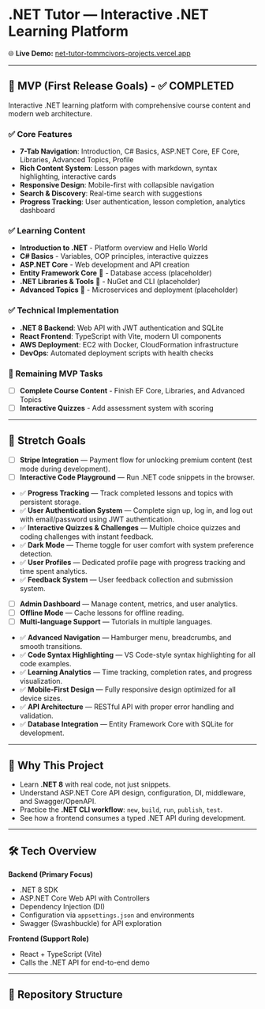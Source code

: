 # .NET Tutor — Interactive .NET Learning Platform

🌐 **Live Demo:** [net-tutor-tommcivors-projects.vercel.app](https://net-tutor-tommcivors-projects.vercel.app)

---

## 🚀 MVP (First Release Goals) - ✅ COMPLETED

Interactive .NET learning platform with comprehensive course content and modern web architecture.

### ✅ Core Features
- **7-Tab Navigation**: Introduction, C# Basics, ASP.NET Core, EF Core, Libraries, Advanced Topics, Profile
- **Rich Content System**: Lesson pages with markdown, syntax highlighting, interactive cards
- **Responsive Design**: Mobile-first with collapsible navigation
- **Search & Discovery**: Real-time search with suggestions
- **Progress Tracking**: User authentication, lesson completion, analytics dashboard

### ✅ Learning Content
- **Introduction to .NET** - Platform overview and Hello World
- **C# Basics** - Variables, OOP principles, interactive quizzes
- **ASP.NET Core** - Web development and API creation
- **Entity Framework Core** 🚧 - Database access (placeholder)
- **.NET Libraries & Tools** 🚧 - NuGet and CLI (placeholder)
- **Advanced Topics** 🚧 - Microservices and deployment (placeholder)

### ✅ Technical Implementation
- **.NET 8 Backend**: Web API with JWT authentication and SQLite
- **React Frontend**: TypeScript with Vite, modern UI components
- **AWS Deployment**: EC2 with Docker, CloudFormation infrastructure
- **DevOps**: Automated deployment scripts with health checks

### 🚧 Remaining MVP Tasks
- [ ] **Complete Course Content** - Finish EF Core, Libraries, and Advanced Topics
- [ ] **Interactive Quizzes** - Add assessment system with scoring

---

## 🌟 Stretch Goals

- [ ] **Stripe Integration** — Payment flow for unlocking premium content (test mode during development).
- [ ] **Interactive Code Playground** — Run .NET code snippets in the browser.
- ✅ **Progress Tracking** — Track completed lessons and topics with persistent storage.
- ✅ **User Authentication System** — Complete sign up, log in, and log out with email/password using JWT authentication.
- ✅ **Interactive Quizzes & Challenges** — Multiple choice quizzes and coding challenges with instant feedback.
- ✅ **Dark Mode** — Theme toggle for user comfort with system preference detection.
- ✅ **User Profiles** — Dedicated profile page with progress tracking and time spent analytics.
- ✅ **Feedback System** — User feedback collection and submission system.
- [ ] **Admin Dashboard** — Manage content, metrics, and user analytics.
- [ ] **Offline Mode** — Cache lessons for offline reading.
- [ ] **Multi-language Support** — Tutorials in multiple languages.

- ✅ **Advanced Navigation** — Hamburger menu, breadcrumbs, and smooth transitions.
- ✅ **Code Syntax Highlighting** — VS Code-style syntax highlighting for all code examples.
- ✅ **Learning Analytics** — Time tracking, completion rates, and progress visualization.
- ✅ **Mobile-First Design** — Fully responsive design optimized for all device sizes.
- ✅ **API Architecture** — RESTful API with proper error handling and validation.
- ✅ **Database Integration** — Entity Framework Core with SQLite for development.

---

## 📌 Why This Project

- Learn **.NET 8** with real code, not just snippets.
- Understand ASP.NET Core API design, configuration, DI, middleware, and Swagger/OpenAPI.
- Practice the **.NET CLI workflow**: `new`, `build`, `run`, `publish`, `test`.
- See how a frontend consumes a typed .NET API during development.

---

## 🛠 Tech Overview

**Backend (Primary Focus)**  
- .NET 8 SDK  
- ASP.NET Core Web API with Controllers  
- Dependency Injection (DI)  
- Configuration via `appsettings.json` and environments  
- Swagger (Swashbuckle) for API exploration

**Frontend (Support Role)**  
- React + TypeScript (Vite)  
- Calls the .NET API for end-to-end demo

---

## 📂 Repository Structure
